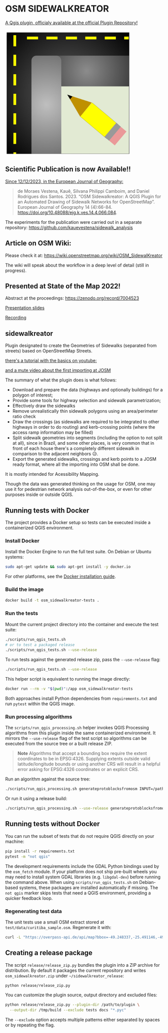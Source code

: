 # OSM SIDEWALKREATOR

[A Qgis plugin, officialy available at the official Plugin Repository!](https://plugins.qgis.org/plugins/osm_sidewalkreator/)


<img src="assets/logos/sidewalkreator_logo.png" alt="Image" width="400">


## Scientific Publication is now Available!!

[Since 12/12/2023, in the European Journal of Geography:](https://eurogeojournal.eu/index.php/egj/article/view/553)

> de Moraes Vestena, Kauê, Silvana Philippi Camboim, and Daniel Rodrigues dos Santos. 2023. “OSM Sidewalkreator: A QGIS Plugin for an Automated Drawing of Sidewalk Networks for OpenStreetMap”. European Journal of Geography 14 (4):66-84. https://doi.org/10.48088/ejg.k.ves.14.4.066.084.

The experiments for the publication were carried out in a separate repository: https://github.com/kauevestena/sidewalk_analysis

## Article on OSM Wiki:

Please check it at: https://wiki.openstreetmap.org/wiki/OSM_SidewalKreator 

The wiki will speak about the workflow in a deep level of detail (still in progress).

## Presented at State of the Map 2022!
Abstract at the proceedings: https://zenodo.org/record/7004523

[Presentation slides](https://rebrand.ly/kauevestena_sotm22) 

[Recording](https://www.youtube.com/watch?v=B--1ge42UHY)

## sidewalkreator
Plugin designated to create the Geometries of Sidewalks (separated from streets) based on OpenStreetMap Streets.


[there's a tutorial with the basics on youtube:](https://www.youtube.com/watch?v=jq-K3Ixx0IM)

[and a mute video about the first importing at JOSM](https://www.youtube.com/watch?v=Apqdb73lNvY)

The summary of what the plugin does is what follows:

  - Download and prepare the data (highways and optionally buildings) for a polygon of interest;
  - Provide some tools for highway selection and sidewalk parametrization;
  - Effectively draw the sidewalks
  - Remove unrealistically thin sidewalk polygons using an area/perimeter ratio check
  - Draw the crossings (as sidewalks are required to be integrated to other highways in order to do routing) and kerb-crossing points (where the access ramp information may be filled)
  - Split sidewalk geometries into segments (including the option to not split at all), since in Brazil, and some other places, is very common that in front of each house there's a completely different sidewalk in comparison to the adjacent neighbors 😥.
  - Export the generated sidewalks, crossings and kerb points to a JOSM ready format, where all the importing into OSM shall be done.

It is mostly intended for Acessibility Mapping.

Though the data was generated thinking on the usage for OSM, one may use it for pedestrian network analysis out-of-the-box, or even for other purposes inside or outside QGIS.

## Running tests with Docker

The project provides a Docker setup so tests can be executed inside a containerized QGIS environment.

### Install Docker

Install the Docker Engine to run the full test suite. On Debian or Ubuntu systems:

```bash
sudo apt-get update && sudo apt-get install -y docker.io
```

For other platforms, see the [Docker installation guide](https://docs.docker.com/engine/install/).

### Build the image

```bash
docker build -t osm_sidewalkreator-tests .
```

### Run the tests

Mount the current project directory into the container and execute the test suite:

```bash
./scripts/run_qgis_tests.sh
# or to test a packaged release
./scripts/run_qgis_tests.sh --use-release
```

To run tests against the generated release zip, pass the `--use-release` flag:

```bash
./scripts/run_qgis_tests.sh --use-release
```

This helper script is equivalent to running the image directly:

```bash
docker run --rm -v "$(pwd)":/app osm_sidewalkreator-tests
```

Both approaches install Python dependencies from `requirements.txt` and run `pytest` within the QGIS image.

### Run processing algorithms

The `scripts/run_qgis_processing.sh` helper invokes QGIS Processing algorithms
from this plugin inside the same containerized environment. It mirrors the
`--use-release` flag of the test script so algorithms can be executed from the
source tree or a built release ZIP.

> **Note**
> Algorithms that accept a bounding box require the extent coordinates to be
> in EPSG:4326. Supplying extents outside valid latitude/longitude bounds or
> using another CRS will result in a helpful error asking for EPSG:4326
> coordinates or an explicit CRS.

Run an algorithm against the source tree:

```bash
./scripts/run_qgis_processing.sh generateprotoblocksfromosm INPUT=/path/to/input.geojson OUTPUT=/tmp/out.gpkg
```

Or run it using a release build:

```bash
./scripts/run_qgis_processing.sh --use-release generateprotoblocksfromosm INPUT=/path/to/input.geojson OUTPUT=/tmp/out.gpkg
```

## Running tests without Docker

You can run the subset of tests that do not require QGIS directly on your machine:

```bash
pip install -r requirements.txt
pytest -m "not qgis"
```

The development requirements include the GDAL Python bindings used by the
`osm_fetch` module. If your platform does not ship pre-built wheels you may
need to install system GDAL libraries (e.g. `libgdal-dev`) before running the
command above. When using `scripts/run_qgis_tests.sh` on Debian-based systems,
these packages are installed automatically if missing. The `not qgis` marker
skips tests that need a QGIS environment, providing a quicker feedback loop.

### Regenerating test data

The unit tests use a small OSM extract stored at `test/data/curitiba_sample.osm`. Regenerate it with:

```bash
curl -L "https://overpass-api.de/api/map?bbox=-49.248337,-25.491146,-49.239228,-25.486957" -o test/data/curitiba_sample.osm
```

## Creating a release package

The script `release/release_zip.py` bundles the plugin into a ZIP archive for distribution. By default it packages the current repository and writes `osm_sidewalkreator.zip` under `~/sidewalkreator_release`:

```bash
python release/release_zip.py
```

You can customize the plugin source, output directory and excluded files:

```bash
python release/release_zip.py --plugin-dir /path/to/plugin \
  --output-dir /tmp/build --exclude tests docs "*.pyc"
```

The `--exclude` option accepts multiple patterns either separated by spaces or by repeating the flag.
